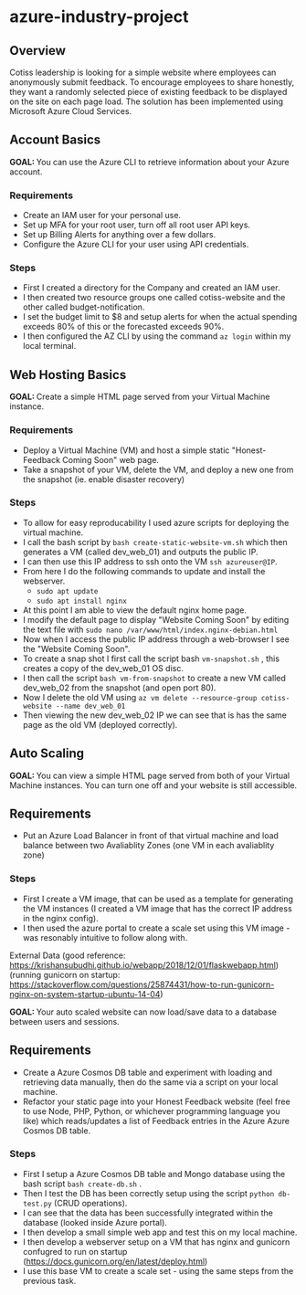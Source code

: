# azure-industry-project

## Overview

Cotiss leadership is looking for a simple website where employees can anonymously submit feedback. To encourage employees to share honestly, they want a randomly selected piece of existing feedback to be displayed on the site on each page load. The solution has been implemented using Microsoft Azure Cloud Services.


## Account Basics
<b> GOAL: </b> You can use the Azure CLI to retrieve information about your Azure account.

### Requirements

- Create an IAM user for your personal use.
- Set up MFA for your root user, turn off all root user API keys.
- Set up Billing Alerts for anything over a few dollars.
- Configure the Azure CLI for your user using API credentials.

### Steps

- First I created a directory for the Company and created an IAM user.
- I then created two resource groups one called cotiss-website and the other called budget-notification. 
- I set the budget limit to $8 and setup alerts for when the actual spending exceeds 80% of this or the forecasted exceeds 90%.
- I then configured the AZ CLI by using the command `az login` within my local terminal.


## Web Hosting Basics
<b> GOAL: </b> Create a simple HTML page served from your Virtual Machine instance.

### Requirements

- Deploy a Virtual Machine (VM) and host a simple static "Honest-Feedback Coming Soon" web page.
- Take a snapshot of your VM, delete the VM, and deploy a new one from the snapshot (ie. enable disaster recovery) 

### Steps

- To allow for easy reproducability I used azure scripts for deploying the virtual machine.
- I call the bash script by `bash create-static-website-vm.sh` which then generates a VM (called dev_web_01) and outputs the public IP.
- I can then use this IP address to ssh onto the VM `ssh azureuser@IP`.
- From here I do the following commands to update and install the webserver.
  - `sudo apt update`
  - `sudo apt install nginx`
- At this point I am able to view the default nginx home page.
- I modify the default page to display "Website Coming Soon" by editing the text file with `sudo nano /var/www/html/index.nginx-debian.html`
- Now when I access the public IP address through a web-browser I see the "Website Coming Soon".
- To create a snap shot I first call the script bash `vm-snapshot.sh` , this creates a copy of the dev_web_01 OS disc.
- I then call the script `bash vm-from-snapshot` to create a new VM called dev_web_02 from the snapshot (and open port 80).
- Now I delete the old VM using `az vm delete --resource-group cotiss-website --name dev_web_01`
- Then viewing the new dev_web_02 IP we can see that is has the same page as the old VM (deployed correctly).


## Auto Scaling
<b> GOAL: </b> You can view a simple HTML page served from both of your Virtual Machine instances. You can turn one off and your website is still accessible.

## Requirements
- Put an Azure Load Balancer in front of that virtual machine and load balance between two Avaliablity Zones (one VM in each avaliablity zone)

### Steps
  - First I create a VM image, that can be used as a template for generating the VM instances (I created a VM image that has the correct IP address in the nginx config).
  - I then used the azure portal to create a scale set using this VM image - was resonably intuitive to follow along with.


External Data (good reference: https://krishansubudhi.github.io/webapp/2018/12/01/flaskwebapp.html) (running gunicorn on startup: https://stackoverflow.com/questions/25874431/how-to-run-gunicorn-nginx-on-system-startup-ubuntu-14-04)

<b> GOAL: </b> Your auto scaled website can now load/save data to a database between users and sessions.

## Requirements
  - Create a Azure Cosmos DB table and experiment with loading and retrieving data manually, then do the same via a script on your local machine.
  - Refactor your static page into your Honest Feedback website (feel free to use Node, PHP, Python, or whichever programming language you like) which         reads/updates a list of Feedback entries in the Azure Azure Cosmos DB table. 

### Steps
  - First I setup a Azure Cosmos DB table and Mongo database using the bash script `bash create-db.sh` .
  - Then I test the DB has been correctly setup using the script `python db-test.py` (CRUD operations).
  - I can see that the data has been successfully integrated within the database (looked inside Azure portal).
  - I then develop a small simple web app and test this on my local machine.
  - I then develop a webserver setup on a VM that has nginx and gunicorn confugred to run on startup (https://docs.gunicorn.org/en/latest/deploy.html)
  - I use this base VM to create a scale set - using the same steps from the previous task.



